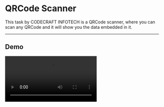 # **QRCode Scanner**

This task by CODECRAFT INFOTECH is a QRCode scanner, where you can scan any QRCode and it will show you the data embedded in it.

---

## **Demo**

<video src="https://github.com/user-attachments/assets/8015a63b-d080-4158-ab05-18d8c06a2bb5" controls="controls" style="max-width: 100%; height: auto;">
    Demo how the app works.
</video>
